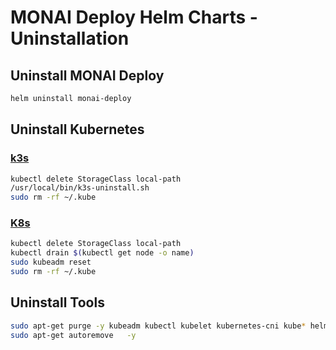
# MONAI Deploy Helm Charts - Uninstallation

## Uninstall MONAI Deploy

```bash
helm uninstall monai-deploy
```

## Uninstall Kubernetes

### [k3s](https://k3s.io/)

```bash
kubectl delete StorageClass local-path
/usr/local/bin/k3s-uninstall.sh
sudo rm -rf ~/.kube
```

### [K8s](https://kubernetes.io/)

```bash
kubectl delete StorageClass local-path
kubectl drain $(kubectl get node -o name)
sudo kubeadm reset
sudo rm -rf ~/.kube
```

## Uninstall Tools

```bash
sudo apt-get purge -y kubeadm kubectl kubelet kubernetes-cni kube* helm
sudo apt-get autoremove   -y
```
